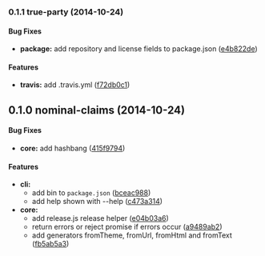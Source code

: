 ### 0.1.1 true-party (2014-10-24)


#### Bug Fixes

* **package:** add repository and license fields to package.json ([e4b822de](https://github.com/mikberg/codenamer/commit/e4b822dee4619175c2a4aa756f86f233e02d1907))


#### Features

* **travis:** add .travis.yml ([f72db0c1](https://github.com/mikberg/codenamer/commit/f72db0c1e3877326d439935d37ca622993430a9a))


## 0.1.0 nominal-claims (2014-10-24)


#### Bug Fixes

* **core:** add hashbang ([415f9794](https://github.com/mikberg/codenamer/commit/415f9794696c65db0b65785cc7643beda1bcbe19))


#### Features

* **cli:**
  * add bin to `package.json` ([bceac988](https://github.com/mikberg/codenamer/commit/bceac988b8a9232d6110b7dbacf24a5a349981f0))
  * add help shown with --help ([c473a314](https://github.com/mikberg/codenamer/commit/c473a314db5d59ebc2bd894fb763414fedc8c61d))
* **core:**
  * add release.js release helper ([e04b03a6](https://github.com/mikberg/codenamer/commit/e04b03a64e2e89c40c59d27342f48457a1b514c9))
  * return errors or reject promise if errors occur ([a9489ab2](https://github.com/mikberg/codenamer/commit/a9489ab2954ba51a797fd5782937072eea232dad))
  * add generators fromTheme, fromUrl, fromHtml and fromText ([fb5ab5a3](https://github.com/mikberg/codenamer/commit/fb5ab5a3427eed537c547ca641b5eb3e3b83a87e))

